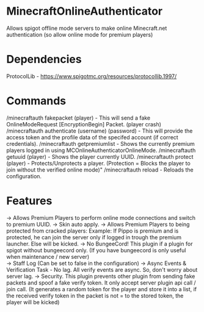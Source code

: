 # MinecraftOnlineAuthenticator
Allows spigot offline mode servers to make online Minecraft.net authentication (so allow online mode for premium players)

# Dependencies
ProtocolLib - https://www.spigotmc.org/resources/protocollib.1997/

# Commands
/minecraftauth fakepacket (player) - This will send a fake OnlineModeRequest [EncryptionBegin] Packet. (player crash)
/minecraftauth authenticate (username) (password) - This will provide the access token and the profile data of the specifed account (if correct credentials).
/minecraftauth getpremiumlist - Shows the currently premium players logged in using MCOnlineAuthenticatorOnlineMode.
/minecraftauth getuuid (player) - Shows the player currently UUID.
/minecraftauth protect (player) - Protects/Unprotects a player. (Protection  = Blocks the player to join without the verified online mode)"
/minecraftauth reload - Reloads the configuration.

# Features

-> Allows Premium Players to perform online mode connections and switch to premium UUID.
-> Skin auto apply.
-> Allows Premium Players to being protected from cracked players:
   Example:
   If Pippo is premium and is protected, he can join the server only if logged in
   trough the premium launcher. Else will be kicked.
-> No BungeeCord! This plugin if a plugin for spigot without bungeecord only. (If you have bungeecord is only useful when maintenance / new server)    
-> Staff Log (Can be set to false in the configuration)
-> Async Events & Verification Task - No lag. All verify events are async. So, don't worry about server lag.
-> Security. This plugin prevents other plugin from sending fake packets and spoof a fake verify token. It only accept server plugin api call / join call. 
(It generates a random token for the player and store it into a list, if the received verify token in the packet is not = to the stored token, the player will be kicked)

